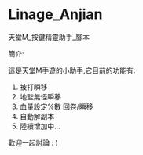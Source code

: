 # Linage_Anjian

天堂M_按鍵精靈助手_腳本

簡介:

這是天堂M手遊的小助手,它目前的功能有:

1. 被打瞬移  
2. 地監無怪瞬移
3. 血量設定%數 回卷/瞬移
4. 自動解副本
5. 陸續增加中...

歡迎一起討論 : )
